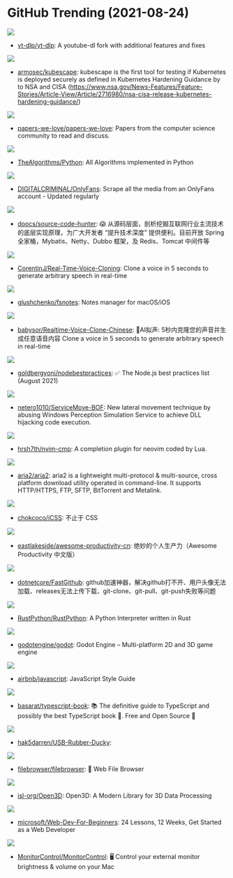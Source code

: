# GitHub Trending (2021-08-24)

![](https://img.shields.io/badge/Python-New%20213-green?style=flat-square&logo=appveyor)
- [yt-dlp/yt-dlp](https://github.com/yt-dlp/yt-dlp): A youtube-dl fork with additional features and fixes

![](https://img.shields.io/badge/Go-New%20360-green?style=flat-square&logo=appveyor)
- [armosec/kubescape](https://github.com/armosec/kubescape): kubescape is the first tool for testing if Kubernetes is deployed securely as defined in Kubernetes Hardening Guidance by to NSA and CISA (https://www.nsa.gov/News-Features/Feature-Stories/Article-View/Article/2716980/nsa-cisa-release-kubernetes-hardening-guidance/)

![](https://img.shields.io/badge/Shell-New%20363-green?style=flat-square&logo=appveyor)
- [papers-we-love/papers-we-love](https://github.com/papers-we-love/papers-we-love): Papers from the computer science community to read and discuss.

![](https://img.shields.io/badge/Python-New%20298-green?style=flat-square&logo=appveyor)
- [TheAlgorithms/Python](https://github.com/TheAlgorithms/Python): All Algorithms implemented in Python

![](https://img.shields.io/badge/Python-New%20157-green?style=flat-square&logo=appveyor)
- [DIGITALCRIMINAL/OnlyFans](https://github.com/DIGITALCRIMINAL/OnlyFans): Scrape all the media from an OnlyFans account - Updated regularly

![](https://img.shields.io/badge/Java-New%20236-green?style=flat-square&logo=appveyor)
- [doocs/source-code-hunter](https://github.com/doocs/source-code-hunter): 😱 从源码层面，剖析挖掘互联网行业主流技术的底层实现原理，为广大开发者 “提升技术深度” 提供便利。目前开放 Spring 全家桶，Mybatis、Netty、Dubbo 框架，及 Redis、Tomcat 中间件等

![](https://img.shields.io/badge/Python-New%2047-green?style=flat-square&logo=appveyor)
- [CorentinJ/Real-Time-Voice-Cloning](https://github.com/CorentinJ/Real-Time-Voice-Cloning): Clone a voice in 5 seconds to generate arbitrary speech in real-time

![](https://img.shields.io/badge/Swift-New%2089-green?style=flat-square&logo=appveyor)
- [glushchenko/fsnotes](https://github.com/glushchenko/fsnotes): Notes manager for macOS/iOS

![](https://img.shields.io/badge/Python-New%20621-green?style=flat-square&logo=appveyor)
- [babysor/Realtime-Voice-Clone-Chinese](https://github.com/babysor/Realtime-Voice-Clone-Chinese): 🚀AI拟声: 5秒内克隆您的声音并生成任意语音内容 Clone a voice in 5 seconds to generate arbitrary speech in real-time

![](https://img.shields.io/badge/JavaScript-New%2050-green?style=flat-square&logo=appveyor)
- [goldbergyoni/nodebestpractices](https://github.com/goldbergyoni/nodebestpractices): ✅ The Node.js best practices list (August 2021)

![](https://img.shields.io/badge/C-New%2025-green?style=flat-square&logo=appveyor)
- [netero1010/ServiceMove-BOF](https://github.com/netero1010/ServiceMove-BOF): New lateral movement technique by abusing Windows Perception Simulation Service to achieve DLL hijacking code execution.

![](https://img.shields.io/badge/Lua-New%2030-green?style=flat-square&logo=appveyor)
- [hrsh7th/nvim-cmp](https://github.com/hrsh7th/nvim-cmp): A completion plugin for neovim coded by Lua.

![](https://img.shields.io/badge/C%2B%2B-New%2026-green?style=flat-square&logo=appveyor)
- [aria2/aria2](https://github.com/aria2/aria2): aria2 is a lightweight multi-protocol & multi-source, cross platform download utility operated in command-line. It supports HTTP/HTTPS, FTP, SFTP, BitTorrent and Metalink.

![](https://img.shields.io/badge/none-New%2030-green?style=flat-square&logo=appveyor)
- [chokcoco/iCSS](https://github.com/chokcoco/iCSS): 不止于 CSS

![](https://img.shields.io/badge/none-New%20189-green?style=flat-square&logo=appveyor)
- [eastlakeside/awesome-productivity-cn](https://github.com/eastlakeside/awesome-productivity-cn): 绝妙的个人生产力（Awesome Productivity 中文版）

![](https://img.shields.io/badge/C%23-New%2055-green?style=flat-square&logo=appveyor)
- [dotnetcore/FastGithub](https://github.com/dotnetcore/FastGithub): github加速神器，解决github打不开、用户头像无法加载、releases无法上传下载、git-clone、git-pull、git-push失败等问题

![](https://img.shields.io/badge/Python-New%20157-green?style=flat-square&logo=appveyor)
- [RustPython/RustPython](https://github.com/RustPython/RustPython): A Python Interpreter written in Rust

![](https://img.shields.io/badge/C%2B%2B-New%2039-green?style=flat-square&logo=appveyor)
- [godotengine/godot](https://github.com/godotengine/godot): Godot Engine – Multi-platform 2D and 3D game engine

![](https://img.shields.io/badge/JavaScript-New%2048-green?style=flat-square&logo=appveyor)
- [airbnb/javascript](https://github.com/airbnb/javascript): JavaScript Style Guide

![](https://img.shields.io/badge/TypeScript-New%2023-green?style=flat-square&logo=appveyor)
- [basarat/typescript-book](https://github.com/basarat/typescript-book): 📚 The definitive guide to TypeScript and possibly the best TypeScript book 📖. Free and Open Source 🌹

![](https://img.shields.io/badge/C-New%2022-green?style=flat-square&logo=appveyor)
- [hak5darren/USB-Rubber-Ducky](https://github.com/hak5darren/USB-Rubber-Ducky): 

![](https://img.shields.io/badge/Go-New%2070-green?style=flat-square&logo=appveyor)
- [filebrowser/filebrowser](https://github.com/filebrowser/filebrowser): 📂 Web File Browser

![](https://img.shields.io/badge/C%2B%2B-New%205-green?style=flat-square&logo=appveyor)
- [isl-org/Open3D](https://github.com/isl-org/Open3D): Open3D: A Modern Library for 3D Data Processing

![](https://img.shields.io/badge/JavaScript-New%2051-green?style=flat-square&logo=appveyor)
- [microsoft/Web-Dev-For-Beginners](https://github.com/microsoft/Web-Dev-For-Beginners): 24 Lessons, 12 Weeks, Get Started as a Web Developer

![](https://img.shields.io/badge/Swift-New%20165-green?style=flat-square&logo=appveyor)
- [MonitorControl/MonitorControl](https://github.com/MonitorControl/MonitorControl): 🖥 Control your external monitor brightness & volume on your Mac

